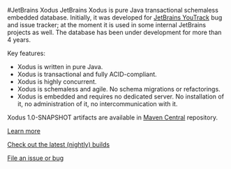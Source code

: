 #JetBrains Xodus
JetBrains Xodus is pure Java transactional schemaless embedded database. Initially, it was developed for
[JetBrains YouTrack](http://jetbrains.com/youtrack) bug and issue tracker; at the moment it is used in
some internal JetBrains projects as well. The database has been under development for more than 4 years.

Key features:
- Xodus is written in pure Java.
- Xodus is transactional and fully ACID-compliant.
- Xodus is highly concurrent.
- Xodus is schemaless and agile. No schema migrations or refactorings.
- Xodus is embedded and requires no dedicated server. No installation of it, no administration of it, no intercommunication with it.

Xodus 1.0-SNAPSHOT artifacts are available in [Maven Central](https://oss.sonatype.org/content/repositories/snapshots/org/jetbrains/xodus) repository.

[Learn more](https://github.com/JetBrains/xodus/wiki)

[Check out the latest (nightly) builds](https://teamcity.jetbrains.com/viewType.html?buildTypeId=Xodus_Build)

[File an issue or bug](http://xodus.myjetbrains.com/youtrack)
